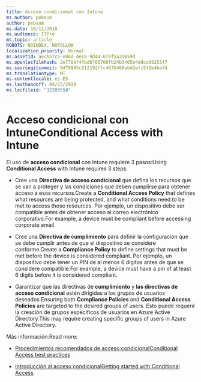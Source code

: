 ```yaml
---
title: Acceso condicional con Intune
ms.author: pebaum
author: pebaum
ms.date: 10/11/2018
ms.audience: ITPro
ms.topic: article
ROBOTS: NOINDEX, NOFOLLOW
localization_priority: Normal
ms.assetid: aecba7c5-e86d-4ec8-9d44-679f5a3d659d
ms.openlocfilehash: 2e778bf4fbdb766700fb24b3405b4ddce89253f7
ms.sourcegitcommit: 9d78905c512192ffc4675468abd2efc5f2e4baf4
ms.translationtype: MT
ms.contentlocale: es-ES
ms.lasthandoff: 04/23/2019
ms.locfileid: "32393558"
---
```

# <a name="conditional-access-with-intune"></a><span data-ttu-id="d11c5-102">Acceso condicional con Intune</span><span class="sxs-lookup"><span data-stu-id="d11c5-102">Conditional Access with Intune</span></span>

<span data-ttu-id="d11c5-103">El uso de **acceso condicional** con Intune requiere 3 pasos:</span><span class="sxs-lookup"><span data-stu-id="d11c5-103">Using **Conditional Access** with Intune requires 3 steps:</span></span> 
  
- <span data-ttu-id="d11c5-104">Cree una **Directiva de acceso condicional** que defina los recursos que se van a proteger y las condiciones que deben cumplirse para obtener acceso a esos recursos.</span><span class="sxs-lookup"><span data-stu-id="d11c5-104">Create a **Conditional Access Policy** that defines what resources are being protected, and what conditions need to be met to access those resources.</span></span> <span data-ttu-id="d11c5-105">Por ejemplo, un dispositivo debe ser compatible antes de obtener acceso al correo electrónico corporativo.</span><span class="sxs-lookup"><span data-stu-id="d11c5-105">For example, a device must be compliant before accessing corporate email.</span></span> 
    
- <span data-ttu-id="d11c5-106">Cree una **Directiva de cumplimiento** para definir la configuración que se debe cumplir antes de que el dispositivo se considere conforme.</span><span class="sxs-lookup"><span data-stu-id="d11c5-106">Create a **Compliance Policy** to define settings that must be met before the device is considered compliant.</span></span> <span data-ttu-id="d11c5-107">Por ejemplo, un dispositivo debe tener un PIN de al menos 6 dígitos antes de que se considere compatible.</span><span class="sxs-lookup"><span data-stu-id="d11c5-107">For example, a device must have a pin of at least 6 digits before it is considered compliant.</span></span> 
    
- <span data-ttu-id="d11c5-108">Garantizar que las directivas de **cumplimiento** y **las directivas de acceso condicional** estén dirigidas a los grupos de usuarios deseados.</span><span class="sxs-lookup"><span data-stu-id="d11c5-108">Ensuring both **Compliance Policies** and **Conditional Access Policies** are targeted to the desired groups of users.</span></span> <span data-ttu-id="d11c5-109">Esto puede requerir la creación de grupos específicos de usuarios en Azure Active Directory.</span><span class="sxs-lookup"><span data-stu-id="d11c5-109">This may require creating specific groups of users in Azure Active Directory.</span></span> 
    
<span data-ttu-id="d11c5-110">Más información:</span><span class="sxs-lookup"><span data-stu-id="d11c5-110">Read more:</span></span>
  
- [<span data-ttu-id="d11c5-111">Procedimientos recomendados de acceso condicional</span><span class="sxs-lookup"><span data-stu-id="d11c5-111">Conditional Access best practices</span></span>](https://docs.microsoft.com/azure/active-directory/conditional-access/best-practices)
    
- [<span data-ttu-id="d11c5-112">Introducción al acceso condicional</span><span class="sxs-lookup"><span data-stu-id="d11c5-112">Getting started with Conditional Access </span></span>](https://docs.microsoft.com/azure/active-directory/active-directory-conditional-access-azure-portal-get-started)
    

